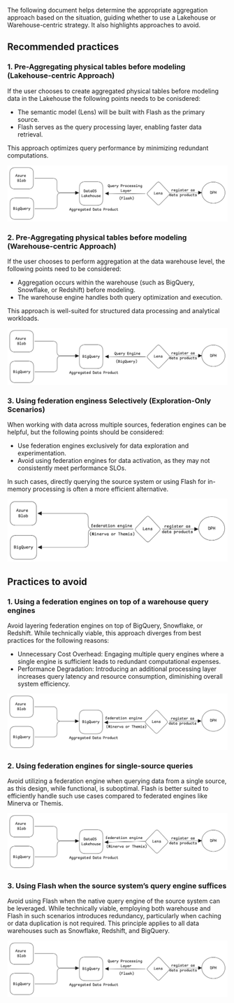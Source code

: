 


The following document helps determine the appropriate aggregation approach based on the situation, guiding whether to use a Lakehouse or Warehouse-centric strategy. It also highlights approaches to avoid.

## Recommended practices

### 1. **Pre-Aggregating physical tables before modeling (Lakehouse-centric Approach)**

If the user chooses to create aggregated physical tables before modeling data in the Lakehouse the following points needs to be conisdered:

* The semantic model (Lens) will be built with Flash as the primary source.
* Flash serves as the query processing layer, enabling faster data retrieval.

This approach optimizes query performance by minimizing redundant computations.

![Valid Scene 1](/resources/lens/best_practices_for_solution_designing/valid_scene_1.png)


### 2. **Pre-Aggregating physical tables before modeling (Warehouse-centric Approach)**

If the user chooses to perform aggregation at the data warehouse level, the following points need to be considered:

* Aggregation occurs within the warehouse (such as BigQuery, Snowflake, or Redshift) before modeling.
* The warehouse engine handles both query optimization and execution.

This approach is well-suited for structured data processing and analytical workloads.

![Valid Scene 2](/resources/lens/best_practices_for_solution_designing/valid_scene_2.png)

### 3. **Using federation enginess Selectively (Exploration-Only Scenarios)**

When working with data across multiple sources, federation engines can be helpful, but the following points should be considered:

* Use federation engines exclusively for data exploration and experimentation.
* Avoid using federation engines for data activation, as they may not consistently meet performance SLOs.

In such cases, directly querying the source system or using Flash for in-memory processing is often a more efficient alternative.

![Valid Scene 3](/resources/lens/best_practices_for_solution_designing/valid_scene_3.png)


## Practices to avoid

### 1. **Using a federation engines on top of a warehouse query engines**

Avoid layering federation engines on top of BigQuery, Snowflake, or Redshift. While technically viable, this approach diverges from best practices for the following reasons:

* Unnecessary Cost Overhead: Engaging multiple query engines where a single engine is sufficient leads to redundant computational expenses.
* Performance Degradation: Introducing an additional processing layer increases query latency and resource consumption, diminishing overall system efficiency.

![Invalid scene 1](/resources/lens/best_practices_for_solution_designing/invalid_scene_1.png)

### 2. **Using federation engines for single-source queries**

Avoid utilizing a federation engine when querying data from a single source, as this design, while functional, is suboptimal. Flash is better suited to efficiently handle such use cases compared to federated engines like Minerva or Themis.

![Invalid scene 1](/resources/lens/best_practices_for_solution_designing/invalid_scene_2.png)


### 3. **Using Flash when the source system’s query engine suffices**

Avoid using Flash when the native query engine of the source system can be leveraged. While technically viable, employing both warehouse and Flash in such scenarios introduces redundancy, particularly when caching or data duplication is not required. This principle applies to all data warehouses such as Snowflake, Redshift, and BigQuery.

![Invalid scene 1](/resources/lens/best_practices_for_solution_designing/invalid_scene_3.png)

